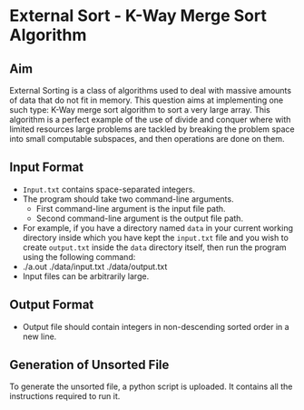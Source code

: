 # External Sort - K-Way Merge Sort Algorithm

## Aim

External Sorting is a class of algorithms used to deal with massive amounts of data that do not fit in memory. This question aims at implementing one such type: K-Way merge sort algorithm to sort a very large array. This algorithm is a perfect example of the use of divide and conquer where with limited resources large problems are tackled by breaking the problem space into small computable subspaces, and then operations are done on them.

## Input Format

- `Input.txt` contains space-separated integers.
- The program should take two command-line arguments.
  - First command-line argument is the input file path.
  - Second command-line argument is the output file path.
- For example, if you have a directory named `data` in your current working directory inside which you have kept the `input.txt` file and you wish to create `output.txt` inside the `data` directory itself, then run the program using the following command:
- ./a.out ./data/input.txt ./data/output.txt
- Input files can be arbitrarily large.

## Output Format

- Output file should contain integers in non-descending sorted order in a new line.

## Generation of Unsorted File

To generate the unsorted file, a python script is uploaded. It contains all the instructions required to run it.
